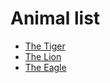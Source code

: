 # Animal list

- [The Tiger](https://en.wikipedia.org/wiki/Tiger)
- [The Lion](https://en.wikipedia.org/wiki/Lion)
- [The Eagle](https://en.wikipedia.org/wiki/Eagle)